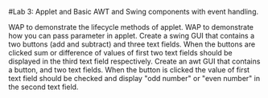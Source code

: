 
#Lab 3: Applet and Basic AWT and Swing components with event handling.



WAP to demonstrate the lifecycle methods of applet.
WAP to demonstrate how you can pass parameter in applet.
Create a swing GUI that contains a two buttons (add and subtract) and three text fields. When the buttons are clicked sum or difference of values of first two text fields should be displayed in the third text field respectively.
Create an awt GUI that contains a button, and two text fields. When the button is clicked the value of first text field should be checked and display "odd number" or "even number" in the second text field.
